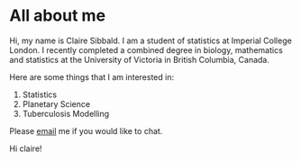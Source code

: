 # All about me

Hi, my name is Claire Sibbald. I am a student of statistics at Imperial College London. I recently completed a combined degree in biology, mathematics and statistics at the University of Victoria in British Columbia, Canada.

Here are some things that I am interested in:
1. Statistics
2. Planetary Science
3. Tuberculosis Modelling

Please [email](mailto:claire.sibbald25@imperial.ac.uk) me if you would like to chat.

Hi claire!
